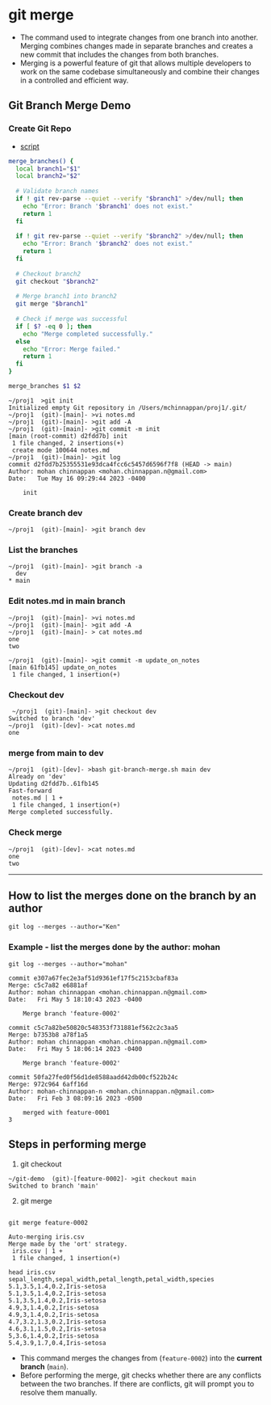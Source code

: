 # git merge

- The command used to integrate changes from one branch into another. Merging combines changes made in separate branches and creates a new commit that includes the changes from both branches.
- Merging is a powerful feature of git that allows multiple developers to work on the same codebase simultaneously and combine their changes in a controlled and efficient way.



## Git Branch Merge Demo

### Create Git Repo

- [script](https://raw.githubusercontent.com/mohan-chinnappan-n/shell-scripts/master/git/git-branch-merge.sh)
```bash
merge_branches() {
  local branch1="$1"
  local branch2="$2"
  
  # Validate branch names
  if ! git rev-parse --quiet --verify "$branch1" >/dev/null; then
    echo "Error: Branch '$branch1' does not exist."
    return 1
  fi
  
  if ! git rev-parse --quiet --verify "$branch2" >/dev/null; then
    echo "Error: Branch '$branch2' does not exist."
    return 1
  fi
  
  # Checkout branch2
  git checkout "$branch2"
  
  # Merge branch1 into branch2
  git merge "$branch1"
  
  # Check if merge was successful
  if [ $? -eq 0 ]; then
    echo "Merge completed successfully."
  else
    echo "Error: Merge failed."
    return 1
  fi
}

merge_branches $1 $2

```

```
~/proj1  >git init
Initialized empty Git repository in /Users/mchinnappan/proj1/.git/
~/proj1  (git)-[main]- >vi notes.md
~/proj1  (git)-[main]- >git add -A
~/proj1  (git)-[main]- >git commit -m init
[main (root-commit) d2fdd7b] init
 1 file changed, 2 insertions(+)
 create mode 100644 notes.md
~/proj1  (git)-[main]- >git log
commit d2fdd7b25355531e93dca4fcc6c5457d6596f7f8 (HEAD -> main)
Author: mohan chinnappan <mohan.chinnappan.n@gmail.com>
Date:   Tue May 16 09:29:44 2023 -0400

    init
```


### Create branch dev

```
~/proj1  (git)-[main]- >git branch dev

```

### List the branches

```
~/proj1  (git)-[main]- >git branch -a
  dev
* main
```

### Edit notes.md  in main branch

```
~/proj1  (git)-[main]- >vi notes.md
~/proj1  (git)-[main]- >git add -A
~/proj1  (git)-[main]- > cat notes.md
one
two

~/proj1  (git)-[main]- >git commit -m update_on_notes
[main 61fb145] update_on_notes
 1 file changed, 1 insertion(+)
```

### Checkout dev

```
 ~/proj1  (git)-[main]- >git checkout dev
Switched to branch 'dev'
~/proj1  (git)-[dev]- >cat notes.md
one

```


###  merge from main to dev

```
~/proj1  (git)-[dev]- >bash git-branch-merge.sh main dev
Already on 'dev'
Updating d2fdd7b..61fb145
Fast-forward
 notes.md | 1 +
 1 file changed, 1 insertion(+)
Merge completed successfully.
```

### Check merge

```
~/proj1  (git)-[dev]- >cat notes.md
one
two
```


----


## How to list the merges done on the branch by an author


```
git log --merges --author="Ken"

```

### Example - list the merges done by the author: mohan
```
git log --merges --author="mohan"

commit e307a67fec2e3af51d9361ef17f5c2153cbaf83a
Merge: c5c7a82 e6881af
Author: mohan chinnappan <mohan.chinnappan.n@gmail.com>
Date:   Fri May 5 18:10:43 2023 -0400

    Merge branch 'feature-0002'

commit c5c7a82be50820c548353f731881ef562c2c3aa5
Merge: b7353b8 a78f1a5
Author: mohan chinnappan <mohan.chinnappan.n@gmail.com>
Date:   Fri May 5 18:06:14 2023 -0400

    Merge branch 'feature-0002'

commit 50fa27fed0f56d1de8588aadd42db00cf522b24c
Merge: 972c964 6aff16d
Author: mohan-chinnappan-n <mohan.chinnappan.n@gmail.com>
Date:   Fri Feb 3 08:09:16 2023 -0500

    merged with feature-0001
3

```





## Steps in performing merge

1. git checkout <current-branch>

```
~/git-demo  (git)-[feature-0002]- >git checkout main
Switched to branch 'main'
```

2. git merge <source-branch-for-merge>

```

git merge feature-0002
```

```
Auto-merging iris.csv
Merge made by the 'ort' strategy.
 iris.csv | 1 +
 1 file changed, 1 insertion(+)

```

```
head iris.csv 
sepal_length,sepal_width,petal_length,petal_width,species
5.1,3.5,1.4,0.2,Iris-setosa
5.1,3.5,1.4,0.2,Iris-setosa
5.1,3.5,1.4,0.2,Iris-setosa
4.9,3,1.4,0.2,Iris-setosa
4.9,3,1.4,0.2,Iris-setosa
4.7,3.2,1.3,0.2,Iris-setosa
4.6,3.1,1.5,0.2,Iris-setosa
5,3.6,1.4,0.2,Iris-setosa
5.4,3.9,1.7,0.4,Iris-setosa
```

- This command merges the changes from **<source-branch-for-merge>** (```feature-0002```) into the **current branch** (```main```).
- Before performing the merge, git checks whether there are any conflicts between the two branches. If there are conflicts, git will prompt you to resolve them manually.



